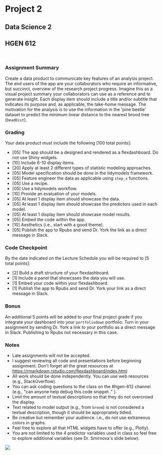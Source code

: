 # Project 2

## Data Science 2

## HGEN 612

<br>

### Assignment Summary

Create a data product to communicate key features of an analysis project. The end users of the app are your collaborators who require an informative, but succinct, overview of the research project progress. Imagine this as a visual project summary your collaborators can use as a reference and to generate insight. Each display item should include a title and/or subtitle that indicates its purpose and, as applicable, the take-home message. The motivation for the analysis is to use the information in the 'pine beetle' dataset to predict the minimum linear distance to the nearest brood tree (`DeadDist`).

### Grading

Your data product must include the following [100 total points]:

-   [05] The app should be a designed and rendered as a flexdashboard. Do not use Shiny widgets.
-   [10] Include 6-10 display items.
-   [20] Apply at least 2 different types of statistic modeling approaches.
-   [05] Model specification should be done in the tidymodels framework.
-   [05] Feature engineer the data as applicable using `step_x` functions.
-   [05] Use a recipe.
-   [05] Use a tidymodels workflow.
-   [10] Provide an evaluation of your models.
-   [05] At least 1 display item should showcase the data.
-   [05] At least 1 display item should showcase the predictors used in each model.
-   [05] At least 1 display item should showcase model results.
-   [05] Embed the code within the app.
-   [10] Aesthetics (i.e., start with a good theme). 
-   [05] Publish the app to Rpubs and send Dr. York the link as a direct message in Slack.

### Code Checkpoint

By the date indicated on the Lecture Schedule you will be required to [5 total points]:  

- [2] Build a draft structure of your flexdashboard.
- [1] Include a panel that showcases the data you will use.
- [1] Embed your code within your flexdashboard. 
- [1] Publish the app to Rpubs and send Dr. York your link as a direct message in Slack.


### Bonus

An additional 5 points will be added to your final project grade if you integrate your dashboard into your `portfoliodown` portfolio. Turn in your assignment by sending Dr. York a link to your portfolio as a direct message in Slack. Publishing to Rpubs not necessary in this case.  



### Notes

-   Late assignments will not be accepted.
-   I suggest reviewing all code and presentations before beginning assignment. Don't forget all the great resources at https://rmarkdown.rstudio.com/flexdashboard/index.html
-   All work should be done independently. You can use web resources (e.g., StackOverflow).
-   You can ask coding questions to the class on the #hgen-612 channel (e.g., "can anyone help debug this code snippet.." ).
-   Limit the amount of textual descriptions so that they do not overcrowd the display.
-   Text related to model output (e.g., from `broom`) is not considered a textual description, though it should be appropriately tidied.
-   Be creative but remember your audience. i.e., do not use extraneous colors in graphs.
-   Feel free to explore all that HTML widgets have to offer (e.g., Plotly).
-   You are not limited to the 4 predictor variables used in class so feel free to explore additional variables (see Dr. Smirnova's slide below).

![](../../img/pine-beetle-variables.png)
